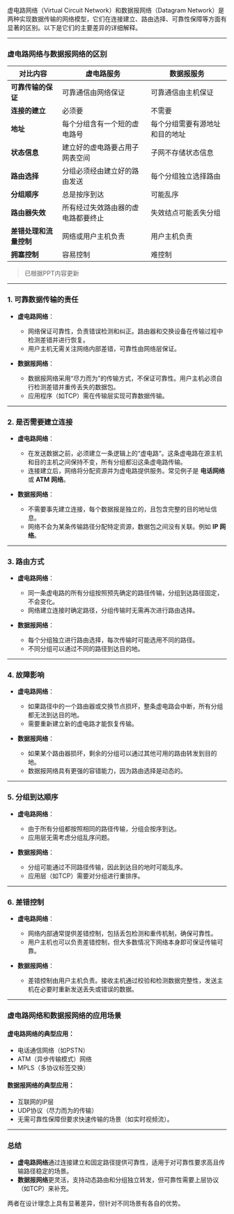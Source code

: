 虚电路网络（Virtual Circuit Network）和数据报网络（Datagram Network）是两种实现数据传输的网络模型，它们在连接建立、路由选择、可靠性保障等方面有显著的区别。以下是它们的主要差异的详细解释。

---

### **虚电路网络与数据报网络的区别**

| 对比内容               | **虚电路服务**                            | **数据报服务**                            |
|------------------------|--------------------------------------------|--------------------------------------------|
| **可靠传输的保证**      | 可靠通信由网络保证                         | 可靠通信由主机保证                         |
| **连接的建立**          | 必须要                                     | 不需要                                     |
| **地址**               | 每个分组含有一个短的虚电路号               | 每个分组需要有源地址和目的地址             |
| **状态信息**            | 建立好的虚电路要占用子网表空间             | 子网不存储状态信息                         |
| **路由选择**            | 分组必须经由建立好的路由发送               | 每个分组独立选择路由                       |
| **分组顺序**            | 总是按序到达                               | 可能乱序                                   |
| **路由器失效**          | 所有经过失效路由器的虚电路都要终止         | 失效结点可能丢失分组                       |
| **差错处理和流量控制**  | 网络或用户主机负责                         | 用户主机负责                               |
| **拥塞控制**            | 容易控制                                   | 难控制                                     |
> 已根据PPT内容更新
---

### **1. 可靠数据传输的责任**

- **虚电路网络**：
  - 网络保证可靠性，负责错误检测和纠正。路由器和交换设备在传输过程中检测差错并进行恢复。
  - 用户主机无需关注网络内部差错，可靠性由网络层保证。

- **数据报网络**：
  - 数据报网络采用“尽力而为”的传输方式，不保证可靠性。用户主机必须自行检测差错并重传丢失的数据包。
  - 应用程序（如TCP）需在传输层实现可靠数据传输。

---

### **2. 是否需要建立连接**

- **虚电路网络**：
  - 在发送数据之前，必须建立一条逻辑上的“虚电路”。这条虚电路在源主机和目的主机之间保持不变，所有分组都沿这条虚电路传输。
  - 连接建立后，网络将分配资源并为虚电路提供服务。常见例子是 **电话网络** 或 **ATM 网络**。

- **数据报网络**：
  - 不需要事先建立连接，每个数据报是独立的，且包含完整的目的地址信息。
  - 网络不会为某条传输路径分配特定资源，数据包之间没有关联。例如 **IP 网络**。

---

### **3. 路由方式**

- **虚电路网络**：
  - 同一条虚电路的所有分组按照预先确定的路径传输，分组到达路径固定，不会变化。
  - 网络建立连接时确定路径，分组传输时无需再次进行路由选择。

- **数据报网络**：
  - 每个分组独立进行路由选择，每次传输时可能选用不同的路径。
  - 不同分组可以通过不同的路径到达目的地。

---

### **4. 故障影响**

- **虚电路网络**：
  - 如果路径中的一个路由器或交换节点损坏，整条虚电路会中断，所有分组都无法到达目的地。
  - 需要重新建立新的虚电路才能恢复传输。

- **数据报网络**：
  - 如果某个路由器损坏，剩余的分组可以通过其他可用的路由转发到目的地。
  - 数据报网络具有更强的容错能力，因为路由选择是动态的。

---

### **5. 分组到达顺序**

- **虚电路网络**：
  - 由于所有分组都按照相同的路径传输，分组会按序到达。
  - 应用层无需考虑分组乱序问题。

- **数据报网络**：
  - 分组可能通过不同路径传输，因此到达目的地时可能乱序。
  - 应用层（如TCP）需要对分组进行重排序。

---

### **6. 差错控制**

- **虚电路网络**：
  - 网络内部通常提供差错控制，包括丢包检测和重传机制，确保可靠性。
  - 用户主机也可以负责差错控制，但大多数情况下网络本身即可保证传输可靠。

- **数据报网络**：
  - 差错控制由用户主机负责。接收主机通过校验和检测数据完整性，发送主机在必要时重新发送丢失或错误的数据。

---

### **虚电路网络和数据报网络的应用场景**

#### **虚电路网络的典型应用**：
- 电话通信网络（如PSTN）
- ATM（异步传输模式）网络
- MPLS（多协议标签交换）

#### **数据报网络的典型应用**：
- 互联网的IP层
- UDP协议（尽力而为的传输）
- 无需可靠性保障但要求快速传输的场景（如实时视频流）。

---

### **总结**

- **虚电路网络**通过连接建立和固定路径提供可靠性，适用于对可靠性要求高且传输路径稳定的场景。
- **数据报网络**更灵活，支持动态路由和分组独立转发，但可靠性需要上层协议（如TCP）来补充。

两者在设计理念上具有显著差异，但针对不同场景有各自的优势。